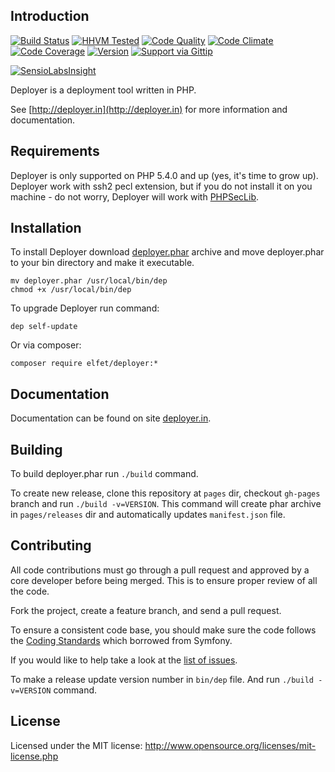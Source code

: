 Introduction
------------
[![Build Status](http://img.shields.io/travis/elfet/deployer/develop.svg?style=flat)](https://travis-ci.org/elfet/deployer)
[![HHVM Tested](http://img.shields.io/hhvm/elfet/deployer/dev-develop.svg?style=flat)](http://hhvm.h4cc.de/package/elfet/deployer)
[![Code Quality](http://img.shields.io/scrutinizer/g/elfet/deployer/develop.svg?style=flat)](https://scrutinizer-ci.com/g/elfet/deployer/?branch=develop)
[![Code Climate](http://img.shields.io/codeclimate/github/elfet/deployer.svg?style=flat)](https://codeclimate.com/github/elfet/deployer)
[![Code Coverage](http://img.shields.io/scrutinizer/coverage/g/elfet/deployer/develop.svg?style=flat)](https://scrutinizer-ci.com/g/elfet/deployer/?branch=develop)
[![Version](http://img.shields.io/packagist/v/elfet/deployer.svg?style=flat)](https://packagist.org/packages/elfet/deployer)
[![Support via Gittip](http://img.shields.io/gittip/elfet.svg?style=flat)](https://www.gittip.com/elfet)

[![SensioLabsInsight](https://insight.sensiolabs.com/projects/69072898-df4a-4dee-ab05-c2ae83d6c469/big.png)](https://insight.sensiolabs.com/projects/69072898-df4a-4dee-ab05-c2ae83d6c469)


Deployer is a deployment tool written in PHP.

See [http://deployer.in](http://deployer.in) for more information and documentation.


Requirements
------------
Deployer is only supported on PHP 5.4.0 and up (yes, it's time to grow up).
Deployer work with ssh2 pecl extension, but if you do not install it on you machine - do not worry,
Deployer will work with [PHPSecLib](https://github.com/phpseclib/phpseclib).


Installation
------------
To install Deployer download [deployer.phar](http://deployer.in/deployer.phar) archive and move deployer.phar to your bin directory and make it executable.

~~~
mv deployer.phar /usr/local/bin/dep
chmod +x /usr/local/bin/dep
~~~

To upgrade Deployer run command:

~~~
dep self-update
~~~

Or via composer:

~~~
composer require elfet/deployer:*
~~~


Documentation
-------------
Documentation can be found on site [deployer.in](http://deployer.in).


Building
--------
To build deployer.phar run `./build` command.

To create new release, clone this repository at `pages` dir, checkout `gh-pages` branch and run `./build -v=VERSION`.
This command will create phar archive in `pages/releases` dir and automatically updates `manifest.json` file.


Contributing
------------
All code contributions must go through a pull request and approved by a core developer before being merged.
This is to ensure proper review of all the code.

Fork the project, create a feature branch, and send a pull request.

To ensure a consistent code base, you should make sure the code follows
the [Coding Standards](http://symfony.com/doc/master/contributing/code/standards.html)
which borrowed from Symfony.

If you would like to help take a look at the [list of issues](https://github.com/elfet/deployer/issues).

To make a release update version number in `bin/dep` file. And run `./build -v=VERSION` command.

License
-------
Licensed under the MIT license: http://www.opensource.org/licenses/mit-license.php
